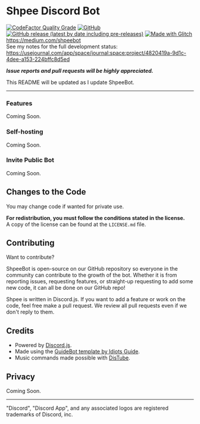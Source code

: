 # Shpee Discord Bot

<p>
  <a href="https://www.codefactor.io/repository/github/shpeebot/shpeebot"><img src="https://img.shields.io/codefactor/grade/github/ShpeeBot/ShpeeBot?logo=codefactor&style=for-the-badge" alt="CodeFactor Quality Grade" /></a>
  <a href="https://github.com/ShpeeBot/ShpeeBot/blob/main/LICENSE.md"><img alt="GitHub" src="https://img.shields.io/github/license/ShpeeBot/ShpeeBot?color=green&style=for-the-badge"></a>
  <a href="https://github.com/ShpeeBot/ShpeeBot/releases/latest"><img alt="GitHub release (latest by date including pre-releases)" src="https://img.shields.io/github/v/release/ShpeeBot/ShpeeBot?include_prereleases&logo=github&style=for-the-badge"></a>
  <a href="https://glitch.com"><img alt="Made with Glitch" src="https://img.shields.io/badge/Made%20with-Glitch-pink?style=for-the-badge?logo=glitch></a>
</p>

---

**Currently ShpeeBot 9 is in a very alpha stage.**  
Lots of things don't work and I have been getting less time to work on them.  
  
I will be posting development updates at <https://medium.com/shpeebot>  
See my notes for the full development status: <https://usejournal.com/app/space/journal:space:project/4820419a-9d1c-4dee-a153-224bffc8d5ed>  

***Issue reports and pull requests will be highly appreciated.***

This README will be updated as I update ShpeeBot. 

---

### Features

Coming Soon.

### Self-hosting

Coming Soon.

### Invite Public Bot

Coming Soon.

## Changes to the Code

You may change code if wanted for private use.  
  
**For redistribution, you must follow the conditions stated in the license.**  
A copy of the license can be found at the `LICENSE.md` file.

## Contributing

Want to contribute?

ShpeeBot is open-source on our GitHub repository so everyone in the community can contribute to the growth of the bot. Whether it is from reporting issues, requesting features, or straight-up requesting to add some new code, it can all be done on our GitHub repo!

Shpee is written in Discord.js. If you want to add a feature or work on the code, feel free make a pull request.
We review all pull requests even if we don't reply to them.

## Credits

- Powered by [Discord.js](https://github.com/discordjs/discord.js).
- Made using the [GuideBot template by Idiots Guide](https://github.com/An-Idiots-Guide/guidebot).
- Music commands made possible with [DisTube](https://github.com/skick1234/DisTube).

## Privacy

Coming Soon.

---

"Discord", "Discord App", and any associated logos are registered trademarks of Discord, inc.

